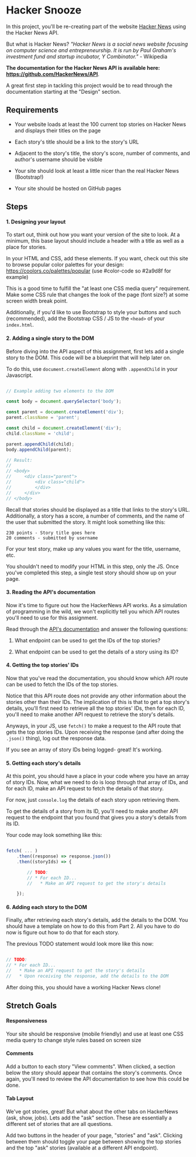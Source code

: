 # Hacker Snooze

In this project, you'll be re-creating part of the website 
[Hacker News](https://news.ycombinator.com/) using the Hacker News API.

But what is Hacker News? _"Hacker News is a social news website focusing on computer science and 
entrepreneurship. It is run by Paul Graham's investment fund and startup incubator, 
Y Combinator."_ - Wikipedia

**The documentation for the Hacker News API is available here: https://github.com/HackerNews/API**.

A great first step in tackling this project would be to read through the documentation starting at the "Design" section.

## Requirements

* Your website loads at least the 100 current top stories on Hacker News and displays their titles
on the page

* Each story's title should be a link to the story's URL

* Adjacent to the story's title, the story's score, number of comments, and author's username should be visible

* Your site should look at least a little nicer than the real Hacker News (Bootstrap!)

* Your site should be hosted on GitHub pages

## Steps

#### 1. Designing your layout

To start out, think out how you want your version of the site to look. At a minimum,
this base layout should include a header with a title as well as a place for stories.

In your HTML and CSS, add these elements. If you want, check out this site to
browse popular color palettes for your design: https://coolors.co/palettes/popular 
(use #color-code so #2a9d8f for example)

This is a good time to fulfill the "at least one CSS media query" requirement. Make
some CSS rule that changes the look of the page (font size?) at some screen width break 
point.

Additionally, if you'd like to use Bootstrap to style your buttons and such
(recommended), add the Bootstrap CSS / JS to the `<head>` of your `index.html`.

#### 2. Adding a single story to the DOM

Before diving into the API aspect of this assignment, first lets add a single story
to the DOM. This code will be a blueprint that will help later on. 

To do this, use `document.createElement` along with `.appendChild` in your Javascript.

```javascript

// Example adding two elements to the DOM

const body = document.querySelector('body');

const parent = document.createElement('div');
parent.className = 'parent';

const child = document.createElement('div');
child.className = 'child';

parent.appendChild(child);
body.appendChild(parent);

// Result:
//
// <body>
//     <div class="parent">
//         <div class="child">
//         </div>
//     </div>
// </body>

```

Recall that stories should be displayed as a title that links to the story's URL. 
Additionally, a story has a score, a number of comments, and the name of the user
that submitted the story. It might look something like this:

```
230 points - Story title goes here
20 comments - submitted by username 
```

For your test story, make up any values you want for the title, username, etc.

You shouldn't need to modify your HTML in this step, only the JS. Once you've
completed this step, a single test story should show up on your page.

#### 3. Reading the API's documentation

Now it's time to figure out how the HackerNews API works. As a simulation of
programming in the wild, we won't explicitly tell you which API routes you'll need
to use for this assignment. 

Read through the [API's documentation](https://github.com/HackerNews/API) and 
answer the following questions:

1) What endpoint can be used to get the IDs of the top stories?

2) What endpoint can be used to get the details of a story using its ID?

#### 4. Getting the top stories' IDs

Now that you've read the documentation, you should know which API route can be used
to fetch the IDs of the top stories. 

Notice that this API route does not provide any other information about the stories 
other than their IDs. The implication of this is that to get a top story's details, you'll first 
need to retrieve all the top stories' IDs, then for each ID, you'll need to make another API request 
to retrieve the story's details.

Anyways, in your JS, use `fetch()` to make a request to the API route that gets the top stories IDs. 
Upon receiving the response (and after doing the `.json()` thing), log out the response data. 

If you see an array of story IDs being logged- great! It's working.

#### 5. Getting each story's details

At this point, you should have a place in your code where you have an array of
story IDs. Now, what we need to do is loop through that array of IDs, and for each
ID, make an API request to fetch the details of that story. 

For now, just `console.log` the details of each story upon retrieving them.

To get the details of a story from its ID, you'll need to make another API request
to the endpoint that you found that gives you a story's details from its ID.

Your code may look something like this:

```javascript

fetch( ... )
    .then((response) => response.json())
    .then((storyIds) => {

        // TODO:
        // * For each ID...
        //   * Make an API request to get the story's details

    });

```

#### 6. Adding each story to the DOM

Finally, after retrieving each story's details, add the details to the DOM. You should
have a template on how to do this from Part 2. All you have to do now is figure out how
to do that for each story.

The previous TODO statement would look more like this now:

```javascript

// TODO:
// * For each ID...
//   * Make an API request to get the story's details
//   * Upon receiving the response, add the details to the DOM

```

After doing this, you should have a working Hacker News clone!

## Stretch Goals

#### Responsiveness
Your site should be responsive (mobile friendly) and use at least one CSS media query to change style rules based on screen size

#### Comments

Add a button to each story "View comments". When clicked, a section below the
story should appear that contains the story's comments. Once again, you'll need
to review the API documentation to see how this could be done.

#### Tab Layout

We've got stories, great! But what about the other tabs on HackerNews (ask, show, jobs).
Lets add the "ask" section. These are essentially a different set of stories that are all
questions.

Add two buttons in the header of your page, "stories" and "ask". Clicking between them
should toggle your page between showing the top stories and the top "ask" stories (available
at a different API endpoint).
